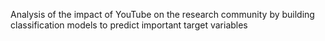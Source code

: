 Analysis of the impact of YouTube on the research community by building classification models to predict important target variables
